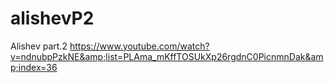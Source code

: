 # alishevP2
Alishev part.2 
https://www.youtube.com/watch?v=ndnubpPzkNE&amp;list=PLAma_mKffTOSUkXp26rgdnC0PicnmnDak&amp;index=36
